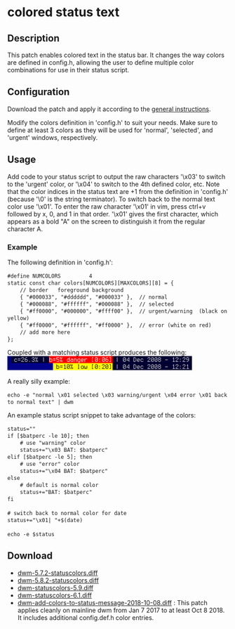 # colored status text

## Description

This patch enables colored text in the status bar.  It changes the way colors are defined in config.h, allowing the user to define multiple color combinations for use in their status script.

## Configuration

Download the patch and apply it according to the [general instructions](../).

Modify the colors definition in 'config.h' to suit your needs.  Make sure to define at least 3 colors as they will be used for 'normal', 'selected', and 'urgent' windows, respectively.

## Usage

Add code to your status script to output the raw characters '\x03' to switch to the 'urgent' color, or '\x04' to switch to the 4th defined color, etc.  Note that the color indices in the status text are +1 from the definition in 'config.h' (because '\0' is the string terminator).  To switch back to the normal text color use '\x01'. To enter the raw character '\x01' in vim, press ctrl+v followed by x, 0, and 1 in that order. '\x01' gives the first character, which appears as a bold "A" on the screen to distinguish it from the regular character A.

### Example

The following definition in 'config.h':

	#define NUMCOLORS         4
	static const char colors[NUMCOLORS][MAXCOLORS][8] = {
		// border   foreground background
		{ "#000033", "#dddddd", "#000033" },  // normal
		{ "#000088", "#ffffff", "#000088" },  // selected
		{ "#ff0000", "#000000", "#ffff00" },  // urgent/warning  (black on yellow)
		{ "#ff0000", "#ffffff", "#ff0000" },  // error (white on red)
		// add more here
	};

Coupled with a matching status script produces the following:
  ![Example Colored Status Text](statuscolors.png)

A really silly example:

	echo -e "normal \x01 selected \x03 warning/urgent \x04 error \x01 back to normal text" | dwm

An example status script snippet to take advantage of the colors:

	status=""
	if [$batperc -le 10]; then
		# use "warning" color
		status+="\x03 BAT: $batperc"
	elif [$batperc -le 5]; then
		# use "error" color
		status+="\x04 BAT: $batperc"
	else
		# default is normal color
		status+="BAT: $batperc"
	fi

	# switch back to normal color for date
	status+="\x01| "+$(date)

	echo -e $status

## Download

* [dwm-5.7.2-statuscolors.diff](dwm-5.7.2-statuscolors.diff)
* [dwm-5.8.2-statuscolors.diff](dwm-5.8.2-statuscolors.diff)
* [dwm-statuscolors-5.9.diff](dwm-statuscolors-5.9.diff)
* [dwm-statuscolors-6.1.diff](dwm-statuscolors-6.1.diff)
* [dwm-add-colors-to-status-message-2018-10-08.diff](dwm-add-colors-to-status-message-2018-10-08.diff)
  : This patch applies cleanly on mainline dwm from Jan 7 2017 to at least Oct
  8 2018. It includes additional config.def.h color entries.
